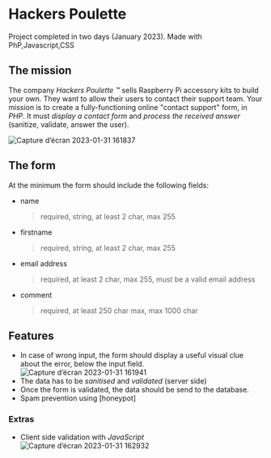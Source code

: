 # Hackers Poulette

Project completed in two days (January 2023). Made with PhP,Javascript,CSS
## The mission

The company _Hackers Poulette ™_ sells Raspberry Pi accessory kits to build
your own. They want to allow their users to contact their support team. Your
mission is to create a fully-functioning online "contact support" form, in _PHP_. It must _display a contact form_ and _process the received answer_ (sanitize, validate, answer the user).

![Capture d’écran 2023-01-31 161837](https://user-images.githubusercontent.com/117506113/215803094-7bf324e0-f40c-4a65-b4b7-9e77601e2cb4.png)

## The form

At the minimum the form should include the following fields:

-   name
    > required, string, at least 2 char, max 255
-   firstname
    > required, string, at least 2 char, max 255
-   email address
    > required, at least 2 char, max 255, must be a valid email address
-   comment
    > required, at least 250 char max, max 1000 char


## Features
-   In case of wrong input, the form should display a useful visual clue about the error, below the input field.
    ![Capture d’écran 2023-01-31 161941](https://user-images.githubusercontent.com/117506113/215803322-6c417d2f-f0c1-4d1e-a357-e401dff63188.png)
-   The data has to be _sanitised_ and _validated_ (server side)
-   Once the form is validated, the data should be send to the database.
-   Spam prevention using [honeypot]

### Extras

-   Client side validation with _JavaScript_
![Capture d’écran 2023-01-31 162932](https://user-images.githubusercontent.com/117506113/215803616-bcb24890-c112-4695-a383-d0ddf104ba9a.png)
